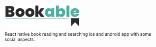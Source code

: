 ![#Bookable](https://raw.githubusercontent.com/salimregragui/bookable/master/logo-small.png)

React native book reading and searching ios and android app with some social aspects.
